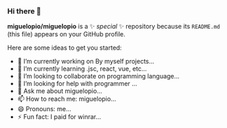 ### Hi there 👋


**miguelopio/miguelopio** is a ✨ _special_ ✨ repository because its `README.md` (this file) appears on your GitHub profile.

Here are some ideas to get you started:

- 🔭 I’m currently working on By myself projects...
- 🌱 I’m currently learning .jsc, react, vue, etc...
- 👯 I’m looking to collaborate on programming language...
- 🤔 I’m looking for help with programmer ...
- 💬 Ask me about miguelopio...
- 📫 How to reach me: miguelopio...
- 😄 Pronouns: me...
- ⚡ Fun fact: I paid for winrar...

